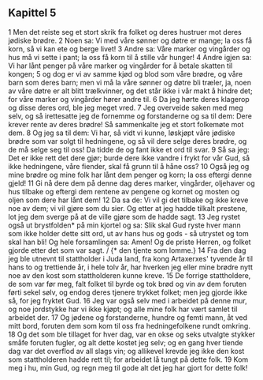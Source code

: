 ## Kapittel 5

1 Men det reiste seg et stort skrik fra folket og deres hustruer mot deres jødiske brødre.
2 Noen sa: Vi med våre sønner og døtre er mange; la oss få korn, så vi kan ete og berge livet!
3 Andre sa: Våre marker og vingårder og hus må vi sette i pant; la oss få korn til å stille vår hunger!
4 Andre igjen sa: Vi har lånt penger på våre marker og vingårder for å betale skatten til kongen;
5 og dog er vi av samme kjød og blod som våre brødre, og våre barn som deres barn; men vi må la våre sønner og døtre bli træler, ja, noen av våre døtre er alt blitt trælkvinner, og det står ikke i vår makt å hindre det; for våre marker og vingårder hører andre til.
6 Da jeg hørte deres klagerop og disse deres ord, ble jeg meget vred.
7 Jeg overveide saken med meg selv, og så irettesatte jeg de fornemme og forstanderne og sa til dem: Dere krever rente av deres brødre! Så sammenkalte jeg et stort folkemøte mot dem.
8 Og jeg sa til dem: Vi har, så vidt vi kunne, løskjøpt våre jødiske brødre som var solgt til hedningene, og så vil dere selge deres brødre, og de må selge seg til oss! Da tidde de og fant ikke et ord til svar.
9 Så sa jeg: Det er ikke rett det dere gjør; burde dere ikke vandre i frykt for vår Gud, så ikke hedningene, våre fiender, skal få grunn til å håne oss?
10 Også jeg og mine brødre og mine folk har lånt dem penger og korn; la oss eftergi denne gjeld!
11 Gi nå dere dem på denne dag deres marker, vingårder, oljehaver og hus tilbake og eftergi dem rentene av pengene og kornet og mosten og oljen som dere har lånt dem!
12 Da sa de: Vi vil gi det tilbake og ikke kreve noe av dem; vi vil gjøre som du sier. Og etter at jeg hadde tilkalt prestene, lot jeg dem sverge på at de ville gjøre som de hadde sagt.
13 Jeg rystet også ut brystfolden* på min kjortel og sa: Slik skal Gud ryste hver mann som ikke holder dette sitt ord, ut av hans hus og gods - så utrystet og tom skal han bli! Og hele forsamlingen sa: Amen! Og de priste Herren, og folket gjorde etter det som var sagt. / {* den tjente som lomme.}
14 Fra den dag jeg ble utnevnt til stattholder i Juda land, fra kong Artaxerxes' tyvende år til hans to og trettiende år, i hele tolv år, har hverken jeg eller mine brødre nytt noe av den kost som stattholderen kunne kreve.
15 De forrige stattholdere, de som var før meg, falt folket til byrde og tok brød og vin av dem foruten førti sekel sølv, og endog deres tjenere trykket folket; men jeg gjorde ikke så, for jeg fryktet Gud.
16 Jeg var også selv med i arbeidet på denne mur, og noe jordstykke har vi ikke kjøpt; og alle mine folk har vært samlet til arbeidet der.
17 Og jødene og forstanderne, hundre og femti mann, åt ved mitt bord, foruten dem som kom til oss fra hedningefolkene rundt omkring.
18 Og det som ble tillaget for hver dag, var en okse og seks utvalgte stykker småfe foruten fugler, og alt dette kostet jeg selv; og en gang hver tiende dag var det overflod av all slags vin; og allikevel krevde jeg ikke den kost som stattholderen hadde rett til; for arbeidet lå tungt på dette folk.
19 Kom meg i hu, min Gud, og regn meg til gode alt det jeg har gjort for dette folk!
